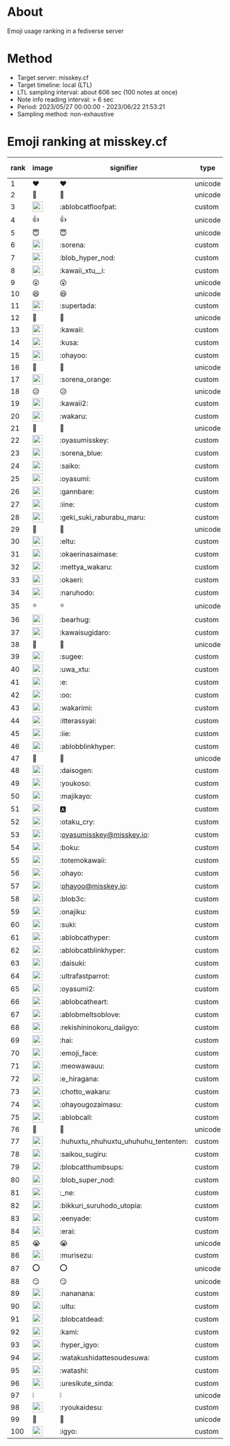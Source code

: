 # About
Emoji usage ranking in a fediverse server

# Method
- Target server: misskey.cf
- Target timeline: local (LTL)
- LTL sampling interval: about 606 sec (100 notes at once)
- Note info reading interval: > 6 sec
- Period: 2023/05/27 00:00:00 - 2023/06/22 21:53:21 
- Sampling method: non-exhaustive

# Emoji ranking at misskey.cf

|rank|image|signifier|type|frequency score|
|----|----|----|----|----|
|1|❤|❤|unicode|17901|
|2|🎉|🎉|unicode|15603|
|3|<img height="24" src="https://misskey.cf/emoji/ablobcatfloofpat.webp">|:ablobcatfloofpat:|custom|9329|
|4|👍|👍|unicode|6831|
|5|😇|😇|unicode|4181|
|6|<img height="24" src="https://misskey.cf/emoji/sorena.webp">|:sorena:|custom|4109|
|7|<img height="24" src="https://misskey.cf/emoji/blob_hyper_nod.webp">|:blob_hyper_nod:|custom|3306|
|8|<img height="24" src="https://misskey.cf/emoji/kawaii_xtu__i.webp">|:kawaii_xtu__i:|custom|2865|
|9|😮|😮|unicode|2724|
|10|😆|😆|unicode|2596|
|11|<img height="24" src="https://misskey.cf/emoji/supertada.webp">|:supertada:|custom|2495|
|12|🙌|🙌|unicode|2190|
|13|<img height="24" src="https://misskey.cf/emoji/kawaii.webp">|:kawaii:|custom|2145|
|14|<img height="24" src="https://misskey.cf/emoji/kusa.webp">|:kusa:|custom|2133|
|15|<img height="24" src="https://misskey.cf/emoji/ohayoo.webp">|:ohayoo:|custom|2086|
|16|🤔|🤔|unicode|2055|
|17|<img height="24" src="https://misskey.cf/emoji/sorena_orange.webp">|:sorena_orange:|custom|1656|
|18|😥|😥|unicode|1584|
|19|<img height="24" src="https://misskey.cf/emoji/kawaii2.webp">|:kawaii2:|custom|1517|
|20|<img height="24" src="https://misskey.cf/emoji/wakaru.webp">|:wakaru:|custom|1479|
|21|🥺|🥺|unicode|1460|
|22|<img height="24" src="https://misskey.cf/emoji/oyasumisskey.webp">|:oyasumisskey:|custom|1335|
|23|<img height="24" src="https://misskey.cf/emoji/sorena_blue.webp">|:sorena_blue:|custom|1242|
|24|<img height="24" src="https://misskey.cf/emoji/saiko.webp">|:saiko:|custom|1168|
|25|<img height="24" src="https://misskey.cf/emoji/oyasumi.webp">|:oyasumi:|custom|1090|
|26|<img height="24" src="https://misskey.cf/emoji/gannbare.webp">|:gannbare:|custom|1072|
|27|<img height="24" src="https://misskey.cf/emoji/iine.webp">|:iine:|custom|1046|
|28|<img height="24" src="https://misskey.cf/emoji/geki_suki_raburabu_maru.webp">|:geki_suki_raburabu_maru:|custom|1026|
|29|💙|💙|unicode|1012|
|30|<img height="24" src="https://misskey.cf/emoji/eltu.webp">|:eltu:|custom|1007|
|31|<img height="24" src="https://misskey.cf/emoji/okaerinasaimase.webp">|:okaerinasaimase:|custom|991|
|32|<img height="24" src="https://misskey.cf/emoji/mettya_wakaru.webp">|:mettya_wakaru:|custom|916|
|33|<img height="24" src="https://misskey.cf/emoji/okaeri.webp">|:okaeri:|custom|904|
|34|<img height="24" src="https://misskey.cf/emoji/naruhodo.webp">|:naruhodo:|custom|871|
|35|⭐|⭐|unicode|827|
|36|<img height="24" src="https://misskey.cf/emoji/bearhug.webp">|:bearhug:|custom|819|
|37|<img height="24" src="https://misskey.cf/emoji/kawaisugidaro.webp">|:kawaisugidaro:|custom|819|
|38|🍮|🍮|unicode|750|
|39|<img height="24" src="https://misskey.cf/emoji/sugee.webp">|:sugee:|custom|737|
|40|<img height="24" src="https://misskey.cf/emoji/uwa_xtu.webp">|:uwa_xtu:|custom|724|
|41|<img height="24" src="https://misskey.cf/emoji/e.webp">|:e:|custom|716|
|42|<img height="24" src="https://misskey.cf/emoji/oo.webp">|:oo:|custom|709|
|43|<img height="24" src="https://misskey.cf/emoji/wakarimi.webp">|:wakarimi:|custom|690|
|44|<img height="24" src="https://misskey.cf/emoji/itterassyai.webp">|:itterassyai:|custom|673|
|45|<img height="24" src="https://misskey.cf/emoji/iie.webp">|:iie:|custom|658|
|46|<img height="24" src="https://misskey.cf/emoji/ablobblinkhyper.webp">|:ablobblinkhyper:|custom|657|
|47|🫶|🫶|unicode|649|
|48|<img height="24" src="https://misskey.cf/emoji/daisogen.webp">|:daisogen:|custom|640|
|49|<img height="24" src="https://misskey.cf/emoji/youkoso.webp">|:youkoso:|custom|640|
|50|<img height="24" src="https://misskey.cf/emoji/majikayo.webp">|:majikayo:|custom|630|
|51|<img height="24" src="https://misskey.cf/emoji/a.webp">|:a:|custom|612|
|52|<img height="24" src="https://misskey.cf/emoji/otaku_cry.webp">|:otaku_cry:|custom|593|
|53|<img height="24" src="https://misskey.cf/emoji/oyasumisskey.webp">|:oyasumisskey@misskey.io:|custom|586|
|54|<img height="24" src="https://misskey.cf/emoji/boku.webp">|:boku:|custom|584|
|55|<img height="24" src="https://misskey.cf/emoji/totemokawaii.webp">|:totemokawaii:|custom|583|
|56|<img height="24" src="https://misskey.cf/emoji/ohayo.webp">|:ohayo:|custom|575|
|57|<img height="24" src="https://misskey.cf/emoji/ohayoo.webp">|:ohayoo@misskey.io:|custom|566|
|58|<img height="24" src="https://misskey.cf/emoji/blob3c.webp">|:blob3c:|custom|565|
|59|<img height="24" src="https://misskey.cf/emoji/onajiku.webp">|:onajiku:|custom|564|
|60|<img height="24" src="https://misskey.cf/emoji/suki.webp">|:suki:|custom|559|
|61|<img height="24" src="https://misskey.cf/emoji/ablobcathyper.webp">|:ablobcathyper:|custom|553|
|62|<img height="24" src="https://misskey.cf/emoji/ablobcatblinkhyper.webp">|:ablobcatblinkhyper:|custom|534|
|63|<img height="24" src="https://misskey.cf/emoji/daisuki.webp">|:daisuki:|custom|521|
|64|<img height="24" src="https://misskey.cf/emoji/ultrafastparrot.webp">|:ultrafastparrot:|custom|508|
|65|<img height="24" src="https://misskey.cf/emoji/oyasumi2.webp">|:oyasumi2:|custom|494|
|66|<img height="24" src="https://misskey.cf/emoji/ablobcatheart.webp">|:ablobcatheart:|custom|477|
|67|<img height="24" src="https://misskey.cf/emoji/ablobmeltsoblove.webp">|:ablobmeltsoblove:|custom|476|
|68|<img height="24" src="https://misskey.cf/emoji/rekishininokoru_daiigyo.webp">|:rekishininokoru_daiigyo:|custom|467|
|69|<img height="24" src="https://misskey.cf/emoji/hai.webp">|:hai:|custom|460|
|70|<img height="24" src="https://misskey.cf/emoji/emoji_face.webp">|:emoji_face:|custom|447|
|71|<img height="24" src="https://misskey.cf/emoji/meowawauu.webp">|:meowawauu:|custom|442|
|72|<img height="24" src="https://misskey.cf/emoji/e_hiragana.webp">|:e_hiragana:|custom|440|
|73|<img height="24" src="https://misskey.cf/emoji/chotto_wakaru.webp">|:chotto_wakaru:|custom|431|
|74|<img height="24" src="https://misskey.cf/emoji/ohayougozaimasu.webp">|:ohayougozaimasu:|custom|421|
|75|<img height="24" src="https://misskey.cf/emoji/ablobcall.webp">|:ablobcall:|custom|410|
|76|💢|💢|unicode|393|
|77|<img height="24" src="https://misskey.cf/emoji/huhuxtu_nhuhuxtu_uhuhuhu_tententen.webp">|:huhuxtu_nhuhuxtu_uhuhuhu_tententen:|custom|382|
|78|<img height="24" src="https://misskey.cf/emoji/saikou_sugiru.webp">|:saikou_sugiru:|custom|370|
|79|<img height="24" src="https://misskey.cf/emoji/blobcatthumbsups.webp">|:blobcatthumbsups:|custom|369|
|80|<img height="24" src="https://misskey.cf/emoji/blob_super_nod.webp">|:blob_super_nod:|custom|359|
|81|<img height="24" src="https://misskey.cf/emoji/_ne.webp">|:_ne:|custom|357|
|82|<img height="24" src="https://misskey.cf/emoji/bikkuri_suruhodo_utopia.webp">|:bikkuri_suruhodo_utopia:|custom|347|
|83|<img height="24" src="https://misskey.cf/emoji/eenyade.webp">|:eenyade:|custom|345|
|84|<img height="24" src="https://misskey.cf/emoji/erai.webp">|:erai:|custom|345|
|85|😭|😭|unicode|331|
|86|<img height="24" src="https://misskey.cf/emoji/murisezu.webp">|:murisezu:|custom|329|
|87|⭕|⭕|unicode|327|
|88|😏|😏|unicode|326|
|89|<img height="24" src="https://misskey.cf/emoji/nananana.webp">|:nananana:|custom|325|
|90|<img height="24" src="https://misskey.cf/emoji/ultu.webp">|:ultu:|custom|316|
|91|<img height="24" src="https://misskey.cf/emoji/blobcatdead.webp">|:blobcatdead:|custom|296|
|92|<img height="24" src="https://misskey.cf/emoji/kami.webp">|:kami:|custom|291|
|93|<img height="24" src="https://misskey.cf/emoji/hyper_igyo.webp">|:hyper_igyo:|custom|289|
|94|<img height="24" src="https://misskey.cf/emoji/watakushidattesoudesuwa.webp">|:watakushidattesoudesuwa:|custom|288|
|95|<img height="24" src="https://misskey.cf/emoji/watashi.webp">|:watashi:|custom|287|
|96|<img height="24" src="https://misskey.cf/emoji/uresikute_sinda.webp">|:uresikute_sinda:|custom|287|
|97|❕|❕|unicode|285|
|98|<img height="24" src="https://misskey.cf/emoji/ryoukaidesu.webp">|:ryoukaidesu:|custom|284|
|99|🍚|🍚|unicode|282|
|100|<img height="24" src="https://misskey.cf/emoji/igyo.webp">|:igyo:|custom|281|
